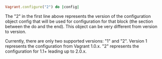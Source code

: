 ```ruby
Vagrant.configure("2") do |config|
```
The "2" in the first line above represents the version of the configuration object config that will be used for configuration for that block (the section between the do and the end). This object can be very different from version to version.

Currently, there are only two supported versions: "1" and "2". Version 1 represents the configuration from Vagrant 1.0.x. "2" represents the configuration for 1.1+ leading up to 2.0.x.


```ruby
```